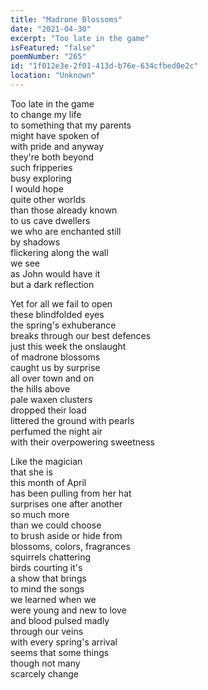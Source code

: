 ```yaml
---
title: "Madrone Blossoms"
date: "2021-04-30"
excerpt: "Too late in the game"
isFeatured: "false"
poemNumber: "265"
id: "1f012e3e-2f01-413d-b76e-634cfbed0e2c"
location: "Unknown"
---
```


Too late in the game  
to change my life  
to something that my parents  
might have spoken of  
with pride and anyway  
they're both beyond  
such fripperies  
busy exploring  
I would hope  
quite other worlds  
than those already known  
to us cave dwellers  
we who are enchanted still  
by shadows  
flickering along the wall  
we see  
as John would have it  
but a dark reflection

Yet for all we fail to open  
these blindfolded eyes  
the spring's exhuberance  
breaks through our best defences  
just this week the onslaught  
of madrone blossoms  
caught us by surprise  
all over town and on  
the hills above  
pale waxen clusters  
dropped their load  
littered the ground with pearls  
perfumed the night air  
with their overpowering sweetness

Like the magician  
that she is  
this month of April  
has been pulling from her hat  
surprises one after another  
so much more  
than we could choose  
to brush aside or hide from  
blossoms, colors, fragrances  
squirrels chattering  
birds courting it's  
a show that brings  
to mind the songs  
we learned when we  
were young and new to love  
and blood pulsed madly  
through our veins  
with every spring's arrival  
seems that some things  
though not many  
scarcely change
